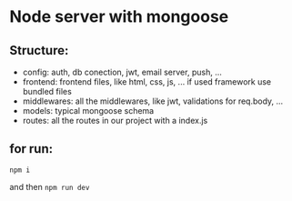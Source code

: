 # Node server with mongoose

## Structure: 

- config: auth, db conection, jwt, email server, push, ...
- frontend: frontend files, like html, css, js, ... if used framework use bundled files
- middlewares: all the middlewares, like jwt, validations for req.body, ...
- models: typical mongoose schema 
- routes: all the routes in our project with a index.js 

## for run: 

``` npm i ```

and then ``` npm run dev ```